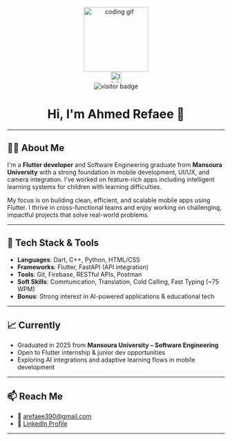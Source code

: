 <div align="center">
  <img height="150" src="https://media.giphy.com/media/M9gbBd9nbDrOTu1Mqx/giphy.gif" alt="coding gif"/>
</div>

<div align="center">
  <a href="https://www.linkedin.com/in/ahmedrefaee">
    <img src="https://img.shields.io/static/v1?message=LinkedIn&logo=linkedin&label=&color=0077B5&logoColor=white&labelColor=&style=for-the-badge" height="25" alt="linkedin logo" />
  </a>
</div>

<div align="center">
  <img src="https://visitor-badge.laobi.icu/badge?page_id=ahmedrefaee" alt="visitor badge"/>
</div>

<h1 align="center">Hi, I'm Ahmed Refaee 👋</h1>

---

## 👨‍💻 About Me

I'm a **Flutter developer** and Software Engineering graduate from **Mansoura University** with a strong foundation in mobile development, UI/UX, and camera integration. I’ve worked on feature-rich apps including intelligent learning systems for children with learning difficulties.

My focus is on building clean, efficient, and scalable mobile apps using Flutter. I thrive in cross-functional teams and enjoy working on challenging, impactful projects that solve real-world problems.

---

## 🔧 Tech Stack & Tools

- **Languages**: Dart, C++, Python, HTML/CSS
- **Frameworks**: Flutter, FastAPI (API integration)
- **Tools**: Git, Firebase, RESTful APIs, Postman
- **Soft Skills**: Communication, Translation, Cold Calling, Fast Typing (~75 WPM)
- **Bonus**: Strong interest in AI-powered applications & educational tech

---

## 📈 Currently

- Graduated in 2025 from **Mansoura University – Software Engineering**
- Open to Flutter internship & junior dev opportunities
- Exploring AI integrations and adaptive learning flows in mobile development

---

## 📫 Reach Me

- 📧 [arefaee390@gmail.com](mailto:arefaee390@gmail.com)
- 🔗 [LinkedIn Profile](https://www.linkedin.com/in/ahmedrefaee)

---
